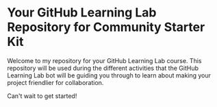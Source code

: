 # Your GitHub Learning Lab Repository for Community Starter Kit

Welcome to my repository for your GitHub Learning Lab course. This repository will be used during the different activities that the GitHub Learning Lab bot will be guiding you through to learn about making your project friendlier for collaboration.

Can't wait to get started!
